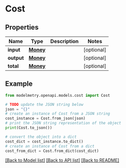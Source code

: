 # Cost


## Properties

Name | Type | Description | Notes
------------ | ------------- | ------------- | -------------
**input** | [**Money**](Money.md) |  | [optional] 
**output** | [**Money**](Money.md) |  | [optional] 
**total** | [**Money**](Money.md) |  | [optional] 

## Example

```python
from modelmetry.openapi.models.cost import Cost

# TODO update the JSON string below
json = "{}"
# create an instance of Cost from a JSON string
cost_instance = Cost.from_json(json)
# print the JSON string representation of the object
print(Cost.to_json())

# convert the object into a dict
cost_dict = cost_instance.to_dict()
# create an instance of Cost from a dict
cost_from_dict = Cost.from_dict(cost_dict)
```
[[Back to Model list]](../README.md#documentation-for-models) [[Back to API list]](../README.md#documentation-for-api-endpoints) [[Back to README]](../README.md)


